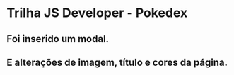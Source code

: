 # Trilha JS Developer - Pokedex

## Foi  inserido um modal.
## E alterações de imagem, título e cores da página.
